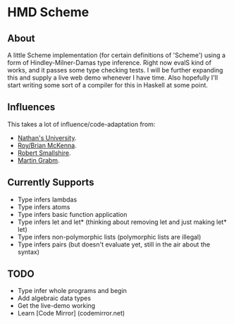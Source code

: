 HMD Scheme
==========

About
-----
A little Scheme implementation (for certain definitions of 'Scheme') using
a form of Hindley-Milner-Damas type inference. Right now evalS kind of works,
and it passes some type checking tests. I will be further expanding this and supply
a live web demo whenever I have time. Also hopefully I'll start writing some sort
of a compiler for this in Haskell at some point.

Influences
----------
This takes a lot of influence/code-adaptation from:

* [Nathan's University](http://nathansuniversity.com/).
* [Roy/Brian McKenna](http://roy.brianmckenna.org/).
* [Robert Smallshire](http://www.smallshire.org.uk/).
* [Martin Grabm](https://github.com/wh5a/Algorithm-W-Step-By-Step).

Currently Supports
--------------
* Type infers lambdas
* Type infers atoms
* Type infers basic function application
* Type infers let and let* (thinking about removing let and just making let* let)
* Type infers non-polymorphic lists (polymorphic lists are illegal)
* Type infers pairs (but doesn't evaluate yet, still in the air about the syntax)

TODO
----
* Type infer whole programs and begin
* Add algebraic data types
* Get the live-demo working
* Learn [Code Mirror] (codemirror.net)
